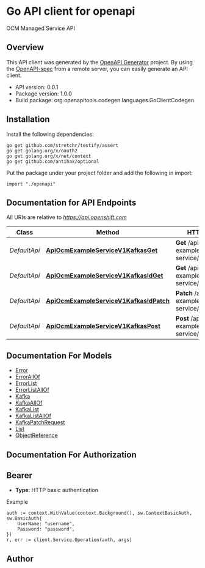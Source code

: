# Go API client for openapi

OCM Managed Service API

## Overview
This API client was generated by the [OpenAPI Generator](https://openapi-generator.tech) project.  By using the [OpenAPI-spec](https://www.openapis.org/) from a remote server, you can easily generate an API client.

- API version: 0.0.1
- Package version: 1.0.0
- Build package: org.openapitools.codegen.languages.GoClientCodegen

## Installation

Install the following dependencies:

```shell
go get github.com/stretchr/testify/assert
go get golang.org/x/oauth2
go get golang.org/x/net/context
go get github.com/antihax/optional
```

Put the package under your project folder and add the following in import:

```golang
import "./openapi"
```

## Documentation for API Endpoints

All URIs are relative to *https://api.openshift.com*

Class | Method | HTTP request | Description
------------ | ------------- | ------------- | -------------
*DefaultApi* | [**ApiOcmExampleServiceV1KafkasGet**](docs/DefaultApi.md#apiocmexampleservicev1kafkasget) | **Get** /api/ocm-example-service/v1/kafkas | Returns a list of kafkas
*DefaultApi* | [**ApiOcmExampleServiceV1KafkasIdGet**](docs/DefaultApi.md#apiocmexampleservicev1kafkasidget) | **Get** /api/ocm-example-service/v1/kafkas/{id} | Get an kafka by id
*DefaultApi* | [**ApiOcmExampleServiceV1KafkasIdPatch**](docs/DefaultApi.md#apiocmexampleservicev1kafkasidpatch) | **Patch** /api/ocm-example-service/v1/kafkas/{id} | Update an kafka
*DefaultApi* | [**ApiOcmExampleServiceV1KafkasPost**](docs/DefaultApi.md#apiocmexampleservicev1kafkaspost) | **Post** /api/ocm-example-service/v1/kafkas | Create a new kafka


## Documentation For Models

 - [Error](docs/Error.md)
 - [ErrorAllOf](docs/ErrorAllOf.md)
 - [ErrorList](docs/ErrorList.md)
 - [ErrorListAllOf](docs/ErrorListAllOf.md)
 - [Kafka](docs/Kafka.md)
 - [KafkaAllOf](docs/KafkaAllOf.md)
 - [KafkaList](docs/KafkaList.md)
 - [KafkaListAllOf](docs/KafkaListAllOf.md)
 - [KafkaPatchRequest](docs/KafkaPatchRequest.md)
 - [List](docs/List.md)
 - [ObjectReference](docs/ObjectReference.md)


## Documentation For Authorization



## Bearer

- **Type**: HTTP basic authentication

Example

```golang
auth := context.WithValue(context.Background(), sw.ContextBasicAuth, sw.BasicAuth{
    UserName: "username",
    Password: "password",
})
r, err := client.Service.Operation(auth, args)
```



## Author



